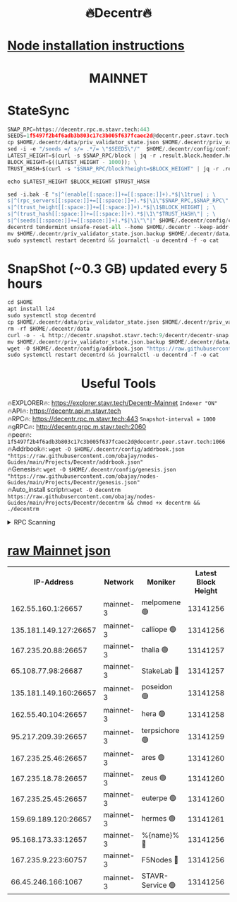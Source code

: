 <h1 align="center"> 🔥Decentr🔥</h1>

[Node installation instructions](https://github.com/obajay/nodes-Guides/tree/main/Projects/Decentr)
=
<h1 align="center"> MAINNET</h1>

# StateSync
```python
SNAP_RPC=https://decentr.rpc.m.stavr.tech:443
SEEDS=1f5497f2b4f6adb3b803c17c3b005f637fcaec2d@decentr.peer.stavr.tech:1066
cp $HOME/.decentr/data/priv_validator_state.json $HOME/.decentr/priv_validator_state.json.backup
sed -i -e "/seeds =/ s/= .*/= \"$SEEDS\"/"  $HOME/.decentr/config/config.toml
LATEST_HEIGHT=$(curl -s $SNAP_RPC/block | jq -r .result.block.header.height); \
BLOCK_HEIGHT=$((LATEST_HEIGHT - 1000)); \
TRUST_HASH=$(curl -s "$SNAP_RPC/block?height=$BLOCK_HEIGHT" | jq -r .result.block_id.hash)

echo $LATEST_HEIGHT $BLOCK_HEIGHT $TRUST_HASH

sed -i.bak -E "s|^(enable[[:space:]]+=[[:space:]]+).*$|\1true| ; \
s|^(rpc_servers[[:space:]]+=[[:space:]]+).*$|\1\"$SNAP_RPC,$SNAP_RPC\"| ; \
s|^(trust_height[[:space:]]+=[[:space:]]+).*$|\1$BLOCK_HEIGHT| ; \
s|^(trust_hash[[:space:]]+=[[:space:]]+).*$|\1\"$TRUST_HASH\"| ; \
s|^(seeds[[:space:]]+=[[:space:]]+).*$|\1\"\"|" $HOME/.decentr/config/config.toml
decentrd tendermint unsafe-reset-all --home $HOME/.decentr --keep-addr-book
mv $HOME/.decentr/priv_validator_state.json.backup $HOME/.decentr/data/priv_validator_state.json
sudo systemctl restart decentrd && journalctl -u decentrd -f -o cat
```
# SnapShot (~0.3 GB) updated every 5 hours
```python
cd $HOME
apt install lz4
sudo systemctl stop decentrd
cp $HOME/.decentr/data/priv_validator_state.json $HOME/.decentr/priv_validator_state.json.backup
rm -rf $HOME/.decentr/data
curl -o - -L http://decentr.snapshot.stavr.tech:9/decentr/decentr-snap.tar.lz4 | lz4 -c -d - | tar -x -C $HOME/.decentr --strip-components 2
mv $HOME/.decentr/priv_validator_state.json.backup $HOME/.decentr/data/priv_validator_state.json
wget -O $HOME/.decentr/config/addrbook.json "https://raw.githubusercontent.com/obajay/nodes-Guides/main/Projects/Decentr/addrbook.json"
sudo systemctl restart decentrd && journalctl -u decentrd -f -o cat
```

 <h1 align="center"> Useful Tools</h1>

🔥EXPLORER🔥:     https://explorer.stavr.tech/Decentr-Mainnet        `Indexer "ON"` \
🔥API🔥:          https://decentr.api.m.stavr.tech \
🔥RPC🔥:          https://decentr.rpc.m.stavr.tech:443              `Snapshot-interval = 1000` \
🔥gRPC🔥:         http://decentr.grpc.m.stavr.tech:2060 \
🔥peer🔥:         `1f5497f2b4f6adb3b803c17c3b005f637fcaec2d@decentr.peer.stavr.tech:1066` \
🔥Addrbook🔥:  `wget -O $HOME/.decentr/config/addrbook.json "https://raw.githubusercontent.com/obajay/nodes-Guides/main/Projects/Decentr/addrbook.json"` \
🔥Genesis🔥:  `wget -O $HOME/.decentr/config/genesis.json "https://raw.githubusercontent.com/obajay/nodes-Guides/main/Projects/Decentr/genesis.json"` \
🔥Auto_install script🔥:`wget -O decentrm https://raw.githubusercontent.com/obajay/nodes-Guides/main/Projects/Decentr/decentrm && chmod +x decentrm && ./decentrm`

<details>
<summary>RPC Scanning</summary>

<h2 align="center"> We scan nodes in real time every 4 hours. And we provide the final result of RPC endpoints.
We cannot influence the operation of these nodes in any way. </h2>


```python
If Voting Power is higher than 0 --> then the Node is a validator of the network and may be subject to attack and be a potential threat to the chain.
```
```python
We marked such validators with a red symbol
```

</details>

[raw Mainnet json](https://rpc-check.decentrm.stavr.tech/decentrm/rpc-decentrm-result.json)
=



<table><tr><th>IP-Address</th><th>Network</th><th>Moniker</th><th>Latest Block Height</th><th>Earliest Block Height</th><th>Catching Up</th><th>Tx Index</th><th>Voting Power</th><th>Scan Time</th></tr><tr><td>162.55.160.1:26657</td><td>mainnet-3</td><td>melpomene 🟢</td><td>13141256</td><td>1688950</td><td>False</td><td>on</td><td>0</td><td>2024-03-02T16:24:33.308456441UTC</td></tr><tr><td>135.181.149.127:26657</td><td>mainnet-3</td><td>calliope 🟢</td><td>13141256</td><td>1688950</td><td>False</td><td>on</td><td>0</td><td>2024-03-02T16:24:35.658945189UTC</td></tr><tr><td>167.235.20.88:26657</td><td>mainnet-3</td><td>thalia 🟢</td><td>13141257</td><td>1688950</td><td>False</td><td>on</td><td>0</td><td>2024-03-02T16:24:41.214850287UTC</td></tr><tr><td>65.108.77.98:26687</td><td>mainnet-3</td><td>StakeLab 🔴</td><td>13141257</td><td>1688950</td><td>False</td><td>on</td><td>5498522</td><td>2024-03-02T16:24:41.550009165UTC</td></tr><tr><td>135.181.149.160:26657</td><td>mainnet-3</td><td>poseidon 🟢</td><td>13141258</td><td>1688950</td><td>False</td><td>on</td><td>0</td><td>2024-03-02T16:24:46.204806706UTC</td></tr><tr><td>162.55.40.104:26657</td><td>mainnet-3</td><td>hera 🟢</td><td>13141258</td><td>1688950</td><td>False</td><td>on</td><td>0</td><td>2024-03-02T16:24:48.501237563UTC</td></tr><tr><td>95.217.209.39:26657</td><td>mainnet-3</td><td>terpsichore 🟢</td><td>13141259</td><td>1688950</td><td>False</td><td>on</td><td>0</td><td>2024-03-02T16:24:52.891170034UTC</td></tr><tr><td>167.235.25.46:26657</td><td>mainnet-3</td><td>ares 🟢</td><td>13141260</td><td>1688950</td><td>False</td><td>on</td><td>0</td><td>2024-03-02T16:24:57.194252226UTC</td></tr><tr><td>167.235.18.78:26657</td><td>mainnet-3</td><td>zeus 🟢</td><td>13141260</td><td>1688950</td><td>False</td><td>on</td><td>0</td><td>2024-03-02T16:24:59.463156618UTC</td></tr><tr><td>167.235.25.45:26657</td><td>mainnet-3</td><td>euterpe 🟢</td><td>13141260</td><td>1688950</td><td>False</td><td>on</td><td>0</td><td>2024-03-02T16:25:01.781730717UTC</td></tr><tr><td>159.69.189.120:26657</td><td>mainnet-3</td><td>hermes 🟢</td><td>13141261</td><td>1688950</td><td>False</td><td>on</td><td>0</td><td>2024-03-02T16:25:04.060448872UTC</td></tr><tr><td>95.168.173.33:12657</td><td>mainnet-3</td><td>%{name}% 🔴</td><td>13141256</td><td>8964001</td><td>False</td><td>on</td><td>4277730</td><td>2024-03-02T16:24:36.706487386UTC</td></tr><tr><td>167.235.9.223:60757</td><td>mainnet-3</td><td>F5Nodes 🔴</td><td>13141256</td><td>12380001</td><td>False</td><td>off</td><td>562</td><td>2024-03-02T16:24:36.922178784UTC</td></tr><tr><td>66.45.246.166:1067</td><td>mainnet-3</td><td>STAVR-Service 🟢</td><td>13141256</td><td>13140001</td><td>False</td><td>on</td><td>0</td><td>2024-03-02T16:24:36.228162709UTC</td></tr></table>
